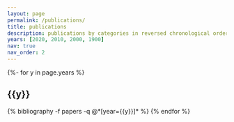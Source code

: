 ```yaml
---
layout: page
permalink: /publications/
title: publications
description: publications by categories in reversed chronological order. generated by jekyll-scholar.
years: [2020, 2010, 2000, 1900]
nav: true
nav_order: 2
---
```

<!-- _pages/publications.md -->
<div class="publications">

{%- for y in page.years %}
  <h2 class="year">{{y}}</h2>
  {% bibliography -f papers -q @*[year={{y}}]* %}
{% endfor %}

</div>
